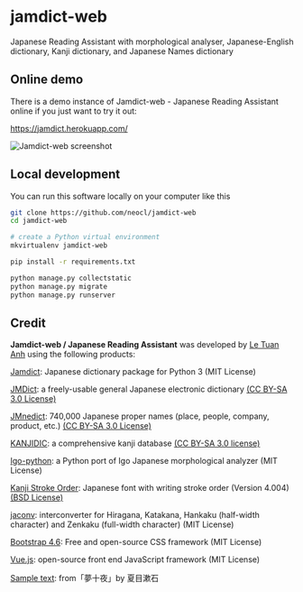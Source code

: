 # jamdict-web
Japanese Reading Assistant with morphological analyser, Japanese-English dictionary, Kanji dictionary, and Japanese Names dictionary

## Online demo

There is a demo instance of Jamdict-web - Japanese Reading Assistant online if you just want to try it out:

https://jamdict.herokuapp.com/

![Jamdict-web screenshot](https://raw.githubusercontent.com/wiki/neocl/jamdict-web/images/jamdict-screenshot.png)

## Local development

You can run this software locally on your computer like this

```bash
git clone https://github.com/neocl/jamdict-web
cd jamdict-web

# create a Python virtual environment
mkvirtualenv jamdict-web

pip install -r requirements.txt

python manage.py collectstatic
python manage.py migrate
python manage.py runserver
```

## Credit

**Jamdict-web / Japanese Reading Assistant** was developed by [Le Tuan Anh](https://github.com/letuananh) using the following products:

[Jamdict](https://github.com/neocl/jamdict): Japanese dictionary package for Python 3 (MIT License)

[JMDict](https://www.edrdg.org/wiki/index.php/Main_Page#The_JMdict.2FEDICT_Project): a freely-usable general Japanese electronic dictionary [(CC BY-SA 3.0 License)](https://www.edrdg.org/edrdg/licence.html)

[JMnedict](https://www.edrdg.org/wiki/index.php/Main_Page#The_ENAMDICT.2FJMnedict_Project): 740,000 Japanese proper names (place, people, company, product, etc.) [(CC BY-SA 3.0 License)](https://www.edrdg.org/edrdg/licence.html)

[KANJIDIC](http://www.edrdg.org/wiki/index.php/Main_Page#The_KANJIDIC_Project): a comprehensive kanji database [(CC BY-SA 3.0 license)](https://www.edrdg.org/edrdg/licence.html)

[Igo-python](https://pypi.org/project/igo-python/): a Python port of Igo Japanese morphological analyzer (MIT License)

[Kanji Stroke Order](https://www.nihilist.org.uk): Japanese font with writing stroke order (Version 4.004) [(BSD License)](https://www.nihilist.org.uk)

[jaconv](https://pypi.org/project/jaconv/): interconverter for Hiragana, Katakana, Hankaku (half-width character) and Zenkaku (full-width character) (MIT License)

[Bootstrap 4.6](https://getbootstrap.com/docs/4.6): Free and open-source CSS framework (MIT License)

[Vue.js](https://vuejs.org): open-source front end JavaScript framework (MIT License)

[Sample text](https://www.aozora.gr.jp/cards/000148/files/799_14972.html): from「夢十夜」by 夏目漱石

